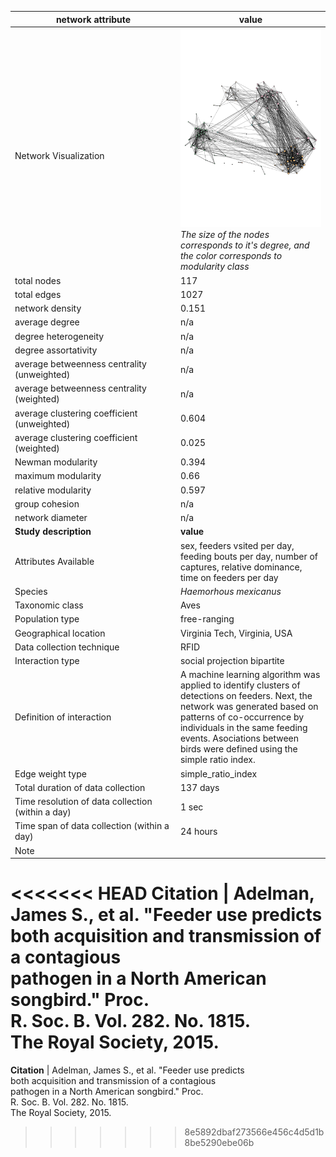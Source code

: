 network attribute|value
---|---
<img width=2500> Network Visualization | ![NetworkImage](/Networks/Network%20Visualizations/songbird_adelman.png) *The size of the nodes corresponds to it's degree, and the color corresponds to modularity class*
total nodes|117
total edges|1027
network density|0.151
average degree|n/a
degree heterogeneity|n/a
degree assortativity|n/a
average betweenness centrality (unweighted)|n/a
average betweenness centrality (weighted)|n/a
average clustering coefficient (unweighted)|0.604
average clustering coefficient (weighted)|0.025
Newman modularity|0.394
maximum modularity|0.66
relative modularity|0.597
group cohesion|n/a
network diameter|n/a
**Study description**|**value**
Attributes Available|sex, feeders vsited per day, feeding bouts per day, number of captures, relative dominance, time on feeders per day
Species|*Haemorhous mexicanus*
Taxonomic class|Aves
Population type|free-ranging
Geographical location|Virginia Tech, Virginia, USA
Data collection technique|RFID
Interaction type|social projection bipartite
Definition of interaction|A machine learning algorithm was applied to identify clusters of detections on feeders. Next, the network was generated based on patterns of co-occurrence by individuals in the same feeding events. Asociations between birds were defined using the simple ratio index.
Edge weight type|simple_ratio_index
Total duration of data collection|137 days
Time resolution of data collection (within a day)|1 sec
Time span of data collection (within a day)|24 hours
Note|
<<<<<<< HEAD
**Citation** | Adelman, James S., et al. "Feeder use predicts <br> both acquisition and transmission of a contagious <br> pathogen in a North American songbird." Proc. <br> R. Soc. B. Vol. 282. No. 1815. <br> The Royal Society, 2015.
=======
**Citation** | Adelman, James S., et al. "Feeder use predicts <br> both acquisition and transmission of a contagious <br> pathogen in a North American songbird." Proc. <br> R. Soc. B. Vol. 282. No. 1815. <br> The Royal Society, 2015.
>>>>>>> 8e5892dbaf273566e456c4d5d1b8be5290ebe06b
